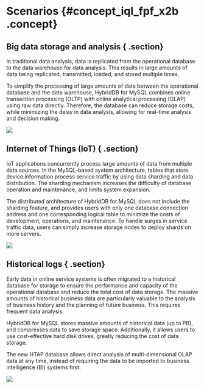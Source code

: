 # Scenarios {#concept_iql_fpf_x2b .concept}

## Big data storage and analysis { .section}

In traditional data analysis, data is replicated from the operational database to the data warehouse for data analysis. This results in large amounts of data being replicated, transmitted, loaded, and stored multiple times.

To simplify the processing of large amounts of data between the operational database and the data warehouse, HybridDB for MySQL combines online transaction processing \(OLTP\) with online analytical processing \(OLAP\) using raw data directly. Therefore, the database can reduce storage costs, while minimizing the delay in data analysis, allowing for real-time analysis and decision making.

![](http://static-aliyun-doc.oss-cn-hangzhou.aliyuncs.com/assets/img/18479/153690902710128_en-US.png)

## Internet of Things \(IoT\) { .section}

IoT applications concurrently process large amounts of data from multiple data sources. In the MySQL-based system architecture, tables that store device information process service traffic by using data sharding and data distribution. The sharding mechanism increases the difficulty of database operation and maintenance, and limits system expansion.

The distributed architecture of HybridDB for MySQL does not include the sharding feature, and provides users with only one database connection address and one corresponding logical table to minimize the costs of development, operations, and maintenance. To handle surges in service traffic data, users can simply increase storage nodes to deploy shards on more servers.

![](http://static-aliyun-doc.oss-cn-hangzhou.aliyuncs.com/assets/img/18479/153690902710129_en-US.png)

## Historical logs { .section}

Early data in online service systems is often migrated to a historical database for storage to ensure the performance and capacity of the operational database and reduce the total cost of data storage. The massive amounts of historical business data are particularly valuable to the analysis of business history and the planning of future business. This requires frequent data analysis.

HybridDB for MySQL stores massive amounts of historical data \(up to PB\), and compresses data to save storage space. Additionally, it allows users to use cost-effective hard disk drives, greatly reducing the cost of data storage.

The new HTAP database allows direct analysis of multi-dimensional OLAP data at any time, instead of requiring the data to be imported to business intelligence \(BI\) systems first.

![](http://static-aliyun-doc.oss-cn-hangzhou.aliyuncs.com/assets/img/18479/153690902710130_en-US.png)

